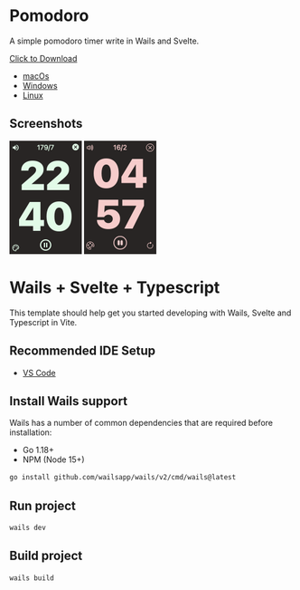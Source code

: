 # Pomodoro
A simple pomodoro timer write in Wails and Svelte.

[Click to Download](https://github.com/andycai/pomodoro/releases)

- [macOs](https://github.com/andycai/pomodoro-tauri-react/releases/download/v0.7.1/pomodoro_0.7.1_x64.dmg)
- [Windows](https://github.com/andycai/pomodoro-tauri-react/releases/download/v0.7.1/pomodoro_0.7.1_x64-setup.exe)
- [Linux](https://github.com/andycai/pomodoro-tauri-react/releases/download/v0.7.1/pomodoro_0.7.1_amd64.deb)

## Screenshots

<img src="./screenshots/screenshot.png" width="128" height="200" alt="Screenshot of Pomodoro">

<img src="./screenshots/screenshot_break.png" width="128" height="200" alt="Screenshot of Pomodoro">

# Wails + Svelte + Typescript

This template should help get you started developing with Wails, Svelte and Typescript in Vite.

## Recommended IDE Setup

- [VS Code](https://code.visualstudio.com/) 

## Install Wails support

Wails has a number of common dependencies that are required before installation:

- Go 1.18+
- NPM (Node 15+)

```bash
go install github.com/wailsapp/wails/v2/cmd/wails@latest
```

## Run project

```bash
wails dev
```

## Build project

```bash
wails build 
`````